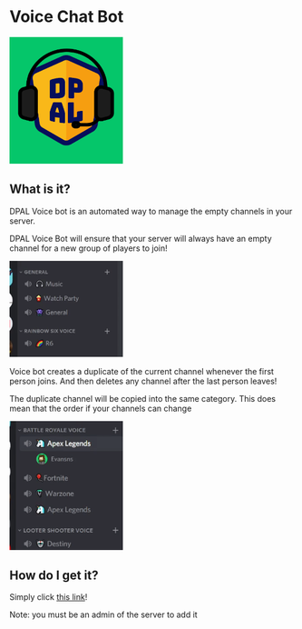 Voice Chat Bot
===

<img src="logo.png" alt="drawing" width="200"/>


What is it?
---

DPAL Voice bot is an automated way to manage the empty channels in your server.

DPAL Voice Bot will ensure that your server will always have an empty channel for a new group of players to join!


<img src="voicebot-example.gif" alt="drawing" width="200"/>

Voice bot creates a duplicate of the current channel whenever the first person joins. And then deletes any channel after the last person leaves!

The duplicate channel will be copied into the same category. This does mean that the order if your channels can change

<img src="folder-example.gif" alt="drawing" width="200"/>

How do I get it?
---
Simply click [this link](https://discord.com/api/oauth2/authorize?client_id=856681398014443562&permissions=8&scope=bot)!

Note: you must be an admin of the server to add it

